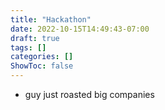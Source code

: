 ```yaml
---
title: "Hackathon"
date: 2022-10-15T14:49:43-07:00
draft: true
tags: []
categories: []
ShowToc: false
---
```


- guy just roasted big companies
